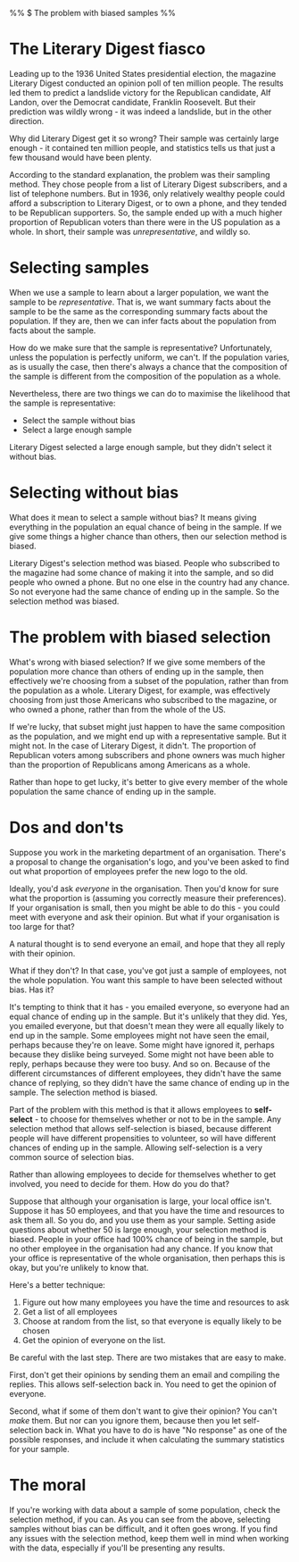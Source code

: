 %% $ The problem with biased samples %%

# The Literary Digest fiasco

Leading up to the 1936 United States presidential election, the magazine Literary Digest conducted an opinion poll of ten million people. The results led them to predict a landslide victory for the Republican candidate, Alf Landon, over the Democrat candidate, Franklin Roosevelt. But their prediction was wildly wrong - it was indeed a landslide, but in the other direction.

Why did Literary Digest get it so wrong? Their sample was certainly large enough - it contained ten million people, and statistics tells us that just a few thousand would have been plenty.

According to the standard explanation, the problem was their sampling method. They chose people from a list of Literary Digest subscribers, and a list of telephone numbers. But in 1936, only relatively wealthy people could afford a subscription to Literary Digest, or to own a phone, and they tended to be Republican supporters. So, the sample ended up with a much higher proportion of Republican voters than there were in the US population as a whole. In short, their sample was *unrepresentative*, and wildly so.

# Selecting samples

When we use a sample to learn about a larger population, we want the sample to be *representative*. That is, we want summary facts about the sample to be the same as the corresponding summary facts about the population. If they are, then we can infer facts about the population from facts about the sample.

How do we make sure that the sample is representative? Unfortunately, unless the population is perfectly uniform, we can't. If the population varies, as is usually the case, then there's always a chance that the composition of the sample is different from the composition of the population as a whole.

Nevertheless, there are two things we can do to maximise the likelihood that the sample is representative:

- Select the sample without bias
- Select a large enough sample

Literary Digest selected a large enough sample, but they didn't select it without bias.

# Selecting without bias

What does it mean to select a sample without bias? It means giving everything in the population an equal chance of being in the sample. If we give some things a higher chance than others, then our selection method is biased.

Literary Digest's selection method was biased. People who subscribed to the magazine had some chance of making it into the sample, and so did people who owned a phone. But no one else in the country had any chance. So not everyone had the same chance of ending up in the sample. So the selection method was biased.

# The problem with biased selection

What's wrong with biased selection? If we give some members of the population more chance than others of ending up in the sample, then effectively we're choosing from a subset of the population, rather than from the population as a whole. Literary Digest, for example, was effectively choosing from just those Americans who subscribed to the magazine, or who owned a phone, rather than from the whole of the US.

If we're lucky, that subset might just happen to have the same composition as the population, and we might end up with a representative sample. But it might not. In the case of Literary Digest, it didn't. The proportion of Republican voters among subscribers and phone owners was much higher than the proportion of Republicans among Americans as a whole.

Rather than hope to get lucky, it's better to give every member of the whole population the same chance of ending up in the sample.

# Dos and don'ts

Suppose you work in the marketing department of an organisation. There's a proposal to change the organisation's logo, and you've been asked to find out what proportion of employees prefer the new logo to the old. 

Ideally, you'd ask *everyone* in the organisation. Then you'd know for sure what the proportion is (assuming you correctly measure their preferences). If your organisation is small, then you might be able to do this - you could meet with everyone and ask their opinion. But what if your organisation is too large for that?

A natural thought is to send everyone an email, and hope that they all reply with their opinion.

What if they don't? In that case, you've got just a sample of employees, not the whole population. You want this sample to have been selected without bias. Has it?

It's tempting to think that it has - you emailed everyone, so everyone had an equal chance of ending up in the sample. But it's unlikely that they did. Yes, you emailed everyone, but that doesn't mean they were all equally likely to end up in the sample. Some employees might not have seen the email, perhaps because they're on leave. Some might have ignored it, perhaps because they dislike being surveyed. Some might not have been able to reply, perhaps because they were too busy. And so on. Because of the different circumstances of different employees, they didn't have the same chance of replying, so they didn't have the same chance of ending up in the sample. The selection method is biased.

Part of the problem with this method is that it allows employees to **self-select** - to choose for themselves whether or not to be in the sample. Any selection method that allows self-selection is biased, because different people will have different propensities to volunteer, so will have different chances of ending up in the sample. Allowing self-selection is a very common source of selection bias.

Rather than allowing employees to decide for themselves whether to get involved, you need to decide for them. How do you do that?

Suppose that although your organisation is large, your local office isn't. Suppose it has 50 employees, and that you have the time and resources to ask them all. So you do, and you use them as your sample. Setting aside questions about whether 50 is large enough, your selection method is biased. People in your office had 100% chance of being in the sample, but no other employee in the organisation had any chance. If you know that your office is representative of the whole organisation, then perhaps this is okay, but you're unlikely to know that.

Here's a better technique:

1. Figure out how many employees you have the time and resources to ask
2. Get a list of all employees
3. Choose at random from the list, so that everyone is equally likely to be chosen
4. Get the opinion of everyone on the list.

Be careful with the last step. There are two mistakes that are easy to make.

First, don't get their opinions by sending them an email and compiling the replies. This allows self-selection back in. You need to get the opinion of everyone.

Second, what if some of them don't want to give their opinion? You can't *make* them. But nor can you ignore them, because then you let self-selection back in. What you have to do is have "No response" as one of the possible responses, and include it when calculating the summary statistics for your sample.

# The moral

If you're working with data about a sample of some population, check the selection method, if you can. As you can see from the above, selecting samples without bias can be difficult, and it often goes wrong. If you find any issues with the selection method, keep them well in mind when working with the data, especially if you'll be presenting any results.